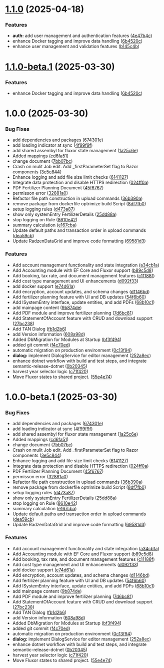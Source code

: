 # [1.1.0](https://github.com/sg-app/AgricultureManager/compare/v1.0.0...v1.1.0) (2025-04-18)


### Features

* **auth:** add user management and authentication features ([4e47b4c](https://github.com/sg-app/AgricultureManager/commit/4e47b4c8e1bb0e47e101e32254fab5fb7e3499a0))
* enhance Docker tagging and improve data handling ([6b4520c](https://github.com/sg-app/AgricultureManager/commit/6b4520cbcf52364b315c4462b34ae0ccec111bbe))
* enhance user management and validation features ([b145c4b](https://github.com/sg-app/AgricultureManager/commit/b145c4b68b941f027e7771c382569b5d1f7ec852))

# [1.1.0-beta.1](https://github.com/sg-app/AgricultureManager/compare/v1.0.0...v1.1.0-beta.1) (2025-03-30)


### Features

* enhance Docker tagging and improve data handling ([6b4520c](https://github.com/sg-app/AgricultureManager/commit/6b4520cbcf52364b315c4462b34ae0ccec111bbe))

# 1.0.0 (2025-03-30)


### Bug Fixes

* add dependencies and packages ([674301e](https://github.com/sg-app/AgricultureManager/commit/674301e03e0e5e47e08e14032df3d76a69135c5f))
* add loading indicator at sync ([4f99f9f](https://github.com/sg-app/AgricultureManager/commit/4f99f9feff41d9de5e2cd463561041456e9113bd))
* add shared assembyl for fluxor state management ([1a25c6e](https://github.com/sg-app/AgricultureManager/commit/1a25c6e664aad58eb449a993feb4328348ad3334))
* Added mappings ([cd6fa51](https://github.com/sg-app/AgricultureManager/commit/cd6fa519da08963ef6692193d4a7c0d8b845afbe))
* change document ([7bb07bc](https://github.com/sg-app/AgricultureManager/commit/7bb07bcd95a861f76298e9ca9b009ae95511ff85))
* Crash on mulit Job edit. Add _firstParameterSet flag to Razor components ([3e5c844](https://github.com/sg-app/AgricultureManager/commit/3e5c844ad46760992847a42404e34b5272d4726f))
* Enhance logging and add file size limit checks ([6141127](https://github.com/sg-app/AgricultureManager/commit/61411274b2f568b5ffe515dc3a03dfcecb181ea7))
* Integrate data protection and disable HTTPS redirection ([024ff0a](https://github.com/sg-app/AgricultureManager/commit/024ff0af67f0b1c719cd45a788274b9440336bb0))
* PDF Fertilizer Planning Document ([45f6767](https://github.com/sg-app/AgricultureManager/commit/45f6767c48f63e02a7e5e0466ad8540b142e18ec))
* permisson error ([32881a0](https://github.com/sg-app/AgricultureManager/commit/32881a035852d68d9bddf800047691d1e5d87323))
* Refactor file path construction in upload commands ([36b390a](https://github.com/sg-app/AgricultureManager/commit/36b390a5c54c43761bfe4e9e94c8443f8ecdea56))
* remove package from dockerfile optrimize build Script ([8df7fb0](https://github.com/sg-app/AgricultureManager/commit/8df7fb00ad3c960e9833e21ece827d69bdc7f023))
* setup logging rules ([d473a87](https://github.com/sg-app/AgricultureManager/commit/d473a877cf4e18d9470df11d1141641b76e3b07a))
* show only systemEntry FertilizerDetails ([25dd88a](https://github.com/sg-app/AgricultureManager/commit/25dd88a9e94a8b1584af08e5eac8de199711bae5))
* stop logging on Rule ([8610e42](https://github.com/sg-app/AgricultureManager/commit/8610e42e6bb97b1642394d4fed1205bbed664331))
* summary calculation ([e167cba](https://github.com/sg-app/AgricultureManager/commit/e167cba676cb367171caa0b48327732a7117de34))
* Update default paths and transaction order in upload commands ([dea59cb](https://github.com/sg-app/AgricultureManager/commit/dea59cb655f277e8e17da5c44442d4ab4dd5ff1f))
* Update RadzenDataGrid and improve code formatting ([69581d3](https://github.com/sg-app/AgricultureManager/commit/69581d3694a5b9613a0694e9ba4f047bba226739))


### Features

* Add account management functionality and state integration ([a34cb1a](https://github.com/sg-app/AgricultureManager/commit/a34cb1acd12ad5858c80e03eef326441d8ef0eeb))
* Add Accounting module with EF Core and Fluxor support ([b89c5d8](https://github.com/sg-app/AgricultureManager/commit/b89c5d8b527aec809bf0cefbc8386d81f8b46742))
* Add booking, tax rate, and document management features ([c11188f](https://github.com/sg-app/AgricultureManager/commit/c11188f6863aa26241e55ff75a0ca888a30cccb0))
* Add cost type management and UI enhancements ([d092f33](https://github.com/sg-app/AgricultureManager/commit/d092f3329f82c4febccb8c48b9e95477105fc91f))
* add docker support ([e74d61a](https://github.com/sg-app/AgricultureManager/commit/e74d61a7e49c8c583dea03bfd684fe6bfe6ec509))
* Add encryption, account updates, and schema changes ([d1146bd](https://github.com/sg-app/AgricultureManager/commit/d1146bdb601c111052e2137b70bfc21918493663))
* Add fertilizer planning feature with UI and DB updates ([54f6b60](https://github.com/sg-app/AgricultureManager/commit/54f6b608e9fa7b20f59319900e9c90db614ff955))
* Add ISystemEntry interface, update entities, and add PDFs ([68b10c1](https://github.com/sg-app/AgricultureManager/commit/68b10c1a2678e8d8e6ccca159eaac9f68be5261d))
* add mainpage content ([9b874de](https://github.com/sg-app/AgricultureManager/commit/9b874de8cdb4e9199da64ed11b1031436837d46f))
* Add PDF module and improve fertilizer planning ([7d6bc81](https://github.com/sg-app/AgricultureManager/commit/7d6bc81e59c2fecc51469413b8d590d4c0f5622f))
* Add StatementOfAccount feature with CRUD and download support ([27bc238](https://github.com/sg-app/AgricultureManager/commit/27bc23822cf4af4d164ca1f8e8c75c75d9b9e3d7))
* Add TAN Dialog ([fb1d2b6](https://github.com/sg-app/AgricultureManager/commit/fb1d2b665e547c7e0b26e2766eefd5c70c773d55))
* add Version information ([608a98d](https://github.com/sg-app/AgricultureManager/commit/608a98df77ff4129f44313a60ba2564f09824bfb))
* Added DbMigration for Modules at Startup ([bf3f494](https://github.com/sg-app/AgricultureManager/commit/bf3f494402af43716a23cfdfec255e773c8e0315))
* added git commit ([f4c70ed](https://github.com/sg-app/AgricultureManager/commit/f4c70eda533989dc90ad395c004f772cf8047f53))
* automatic migration on production environment ([0c13f94](https://github.com/sg-app/AgricultureManager/commit/0c13f94b43bbd3fbeaafef71634ff6d10dde2b41))
* **dialog:** implement DialogService for editor management ([252a8ec](https://github.com/sg-app/AgricultureManager/commit/252a8ecf912dd44ca0e75a0453d83198f87edc08))
* enhance dotnet workflow with build and test steps, and integrate semantic-release-dotnet ([0b20345](https://github.com/sg-app/AgricultureManager/commit/0b203454e45b1506bfb63fcc2d714530179a40bb))
* harvest year selector logic ([c71f420](https://github.com/sg-app/AgricultureManager/commit/c71f420680dc747531ab0fe04f2ccea7c157c291))
* Move Fluxor states to shared project. ([55e4e74](https://github.com/sg-app/AgricultureManager/commit/55e4e74e06edb324b560826b57a1b45255c24cee))

# 1.0.0-beta.1 (2025-03-30)


### Bug Fixes

* add dependencies and packages ([674301e](https://github.com/sg-app/AgricultureManager/commit/674301e03e0e5e47e08e14032df3d76a69135c5f))
* add loading indicator at sync ([4f99f9f](https://github.com/sg-app/AgricultureManager/commit/4f99f9feff41d9de5e2cd463561041456e9113bd))
* add shared assembyl for fluxor state management ([1a25c6e](https://github.com/sg-app/AgricultureManager/commit/1a25c6e664aad58eb449a993feb4328348ad3334))
* Added mappings ([cd6fa51](https://github.com/sg-app/AgricultureManager/commit/cd6fa519da08963ef6692193d4a7c0d8b845afbe))
* change document ([7bb07bc](https://github.com/sg-app/AgricultureManager/commit/7bb07bcd95a861f76298e9ca9b009ae95511ff85))
* Crash on mulit Job edit. Add _firstParameterSet flag to Razor components ([3e5c844](https://github.com/sg-app/AgricultureManager/commit/3e5c844ad46760992847a42404e34b5272d4726f))
* Enhance logging and add file size limit checks ([6141127](https://github.com/sg-app/AgricultureManager/commit/61411274b2f568b5ffe515dc3a03dfcecb181ea7))
* Integrate data protection and disable HTTPS redirection ([024ff0a](https://github.com/sg-app/AgricultureManager/commit/024ff0af67f0b1c719cd45a788274b9440336bb0))
* PDF Fertilizer Planning Document ([45f6767](https://github.com/sg-app/AgricultureManager/commit/45f6767c48f63e02a7e5e0466ad8540b142e18ec))
* permisson error ([32881a0](https://github.com/sg-app/AgricultureManager/commit/32881a035852d68d9bddf800047691d1e5d87323))
* Refactor file path construction in upload commands ([36b390a](https://github.com/sg-app/AgricultureManager/commit/36b390a5c54c43761bfe4e9e94c8443f8ecdea56))
* remove package from dockerfile optrimize build Script ([8df7fb0](https://github.com/sg-app/AgricultureManager/commit/8df7fb00ad3c960e9833e21ece827d69bdc7f023))
* setup logging rules ([d473a87](https://github.com/sg-app/AgricultureManager/commit/d473a877cf4e18d9470df11d1141641b76e3b07a))
* show only systemEntry FertilizerDetails ([25dd88a](https://github.com/sg-app/AgricultureManager/commit/25dd88a9e94a8b1584af08e5eac8de199711bae5))
* stop logging on Rule ([8610e42](https://github.com/sg-app/AgricultureManager/commit/8610e42e6bb97b1642394d4fed1205bbed664331))
* summary calculation ([e167cba](https://github.com/sg-app/AgricultureManager/commit/e167cba676cb367171caa0b48327732a7117de34))
* Update default paths and transaction order in upload commands ([dea59cb](https://github.com/sg-app/AgricultureManager/commit/dea59cb655f277e8e17da5c44442d4ab4dd5ff1f))
* Update RadzenDataGrid and improve code formatting ([69581d3](https://github.com/sg-app/AgricultureManager/commit/69581d3694a5b9613a0694e9ba4f047bba226739))


### Features

* Add account management functionality and state integration ([a34cb1a](https://github.com/sg-app/AgricultureManager/commit/a34cb1acd12ad5858c80e03eef326441d8ef0eeb))
* Add Accounting module with EF Core and Fluxor support ([b89c5d8](https://github.com/sg-app/AgricultureManager/commit/b89c5d8b527aec809bf0cefbc8386d81f8b46742))
* Add booking, tax rate, and document management features ([c11188f](https://github.com/sg-app/AgricultureManager/commit/c11188f6863aa26241e55ff75a0ca888a30cccb0))
* Add cost type management and UI enhancements ([d092f33](https://github.com/sg-app/AgricultureManager/commit/d092f3329f82c4febccb8c48b9e95477105fc91f))
* add docker support ([e74d61a](https://github.com/sg-app/AgricultureManager/commit/e74d61a7e49c8c583dea03bfd684fe6bfe6ec509))
* Add encryption, account updates, and schema changes ([d1146bd](https://github.com/sg-app/AgricultureManager/commit/d1146bdb601c111052e2137b70bfc21918493663))
* Add fertilizer planning feature with UI and DB updates ([54f6b60](https://github.com/sg-app/AgricultureManager/commit/54f6b608e9fa7b20f59319900e9c90db614ff955))
* Add ISystemEntry interface, update entities, and add PDFs ([68b10c1](https://github.com/sg-app/AgricultureManager/commit/68b10c1a2678e8d8e6ccca159eaac9f68be5261d))
* add mainpage content ([9b874de](https://github.com/sg-app/AgricultureManager/commit/9b874de8cdb4e9199da64ed11b1031436837d46f))
* Add PDF module and improve fertilizer planning ([7d6bc81](https://github.com/sg-app/AgricultureManager/commit/7d6bc81e59c2fecc51469413b8d590d4c0f5622f))
* Add StatementOfAccount feature with CRUD and download support ([27bc238](https://github.com/sg-app/AgricultureManager/commit/27bc23822cf4af4d164ca1f8e8c75c75d9b9e3d7))
* Add TAN Dialog ([fb1d2b6](https://github.com/sg-app/AgricultureManager/commit/fb1d2b665e547c7e0b26e2766eefd5c70c773d55))
* add Version information ([608a98d](https://github.com/sg-app/AgricultureManager/commit/608a98df77ff4129f44313a60ba2564f09824bfb))
* Added DbMigration for Modules at Startup ([bf3f494](https://github.com/sg-app/AgricultureManager/commit/bf3f494402af43716a23cfdfec255e773c8e0315))
* added git commit ([f4c70ed](https://github.com/sg-app/AgricultureManager/commit/f4c70eda533989dc90ad395c004f772cf8047f53))
* automatic migration on production environment ([0c13f94](https://github.com/sg-app/AgricultureManager/commit/0c13f94b43bbd3fbeaafef71634ff6d10dde2b41))
* **dialog:** implement DialogService for editor management ([252a8ec](https://github.com/sg-app/AgricultureManager/commit/252a8ecf912dd44ca0e75a0453d83198f87edc08))
* enhance dotnet workflow with build and test steps, and integrate semantic-release-dotnet ([0b20345](https://github.com/sg-app/AgricultureManager/commit/0b203454e45b1506bfb63fcc2d714530179a40bb))
* harvest year selector logic ([c71f420](https://github.com/sg-app/AgricultureManager/commit/c71f420680dc747531ab0fe04f2ccea7c157c291))
* Move Fluxor states to shared project. ([55e4e74](https://github.com/sg-app/AgricultureManager/commit/55e4e74e06edb324b560826b57a1b45255c24cee))
